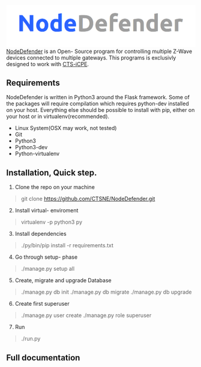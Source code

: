[<img src="logo.png">](https://www.nodedefender.com/)
[NodeDefender](https://www.nodedefender.com) is an Open- Source program for controlling multiple Z-Wave devices connected to multiple gateways.
This programs is exclusivly designed to work with [CTS-iCPE](http://cts-icpe.com). 

## Requirements
NodeDefender is written in Python3 around the Flask framework.
Some of the packages will require compilation which requires python-dev installed on your host. Everything else should be possible to install with pip, either on your host or in virtualenv(recommended).

- Linux System(OSX may work, not tested)
- Git
- Python3
- Python3-dev
- Python-virtualenv

## Installation, Quick step.

1. Clone the repo on your machine
> git clone https://github.com/CTSNE/NodeDefender.git
2. Install virtual- enviroment
> virtualenv -p python3 py
3. Install dependencies
> ./py/bin/pip install -r requirements.txt
4. Go through setup- phase
> ./manage.py setup all
5. Create, migrate and upgrade Database
> ./manage.py db init
> ./manage.py db migrate
> ./manage.py db upgrade
6. Create first superuser
> ./manage.py user create
> ./manage.py role superuser
7. Run
> ./run.py

## Full documentation

